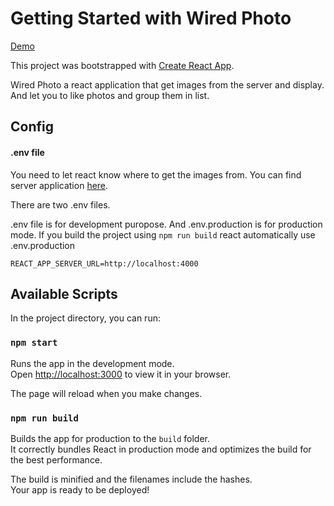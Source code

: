 # Getting Started with Wired Photo

[Demo](https://wired-photo.web.app)

This project was bootstrapped with [Create React App](https://github.com/facebook/create-react-app).

Wired Photo a react application that get images from the server and display. And let you to like photos and group them in list.

## Config

#### .env file

You need to let react know where to get the images from. You can find server application [here](https://github.com/abrahamaschalew/wired-photo-backend).

There are two .env files.

.env file is for development puropose. And .env.production is for production mode. If you build the project using `npm run build` react automatically use .env.production

```text
REACT_APP_SERVER_URL=http://localhost:4000
```

## Available Scripts

In the project directory, you can run:

### `npm start`

Runs the app in the development mode.\
Open [http://localhost:3000](http://localhost:3000) to view it in your browser.

The page will reload when you make changes.

### `npm run build`

Builds the app for production to the `build` folder.\
It correctly bundles React in production mode and optimizes the build for the best performance.

The build is minified and the filenames include the hashes.\
Your app is ready to be deployed!

